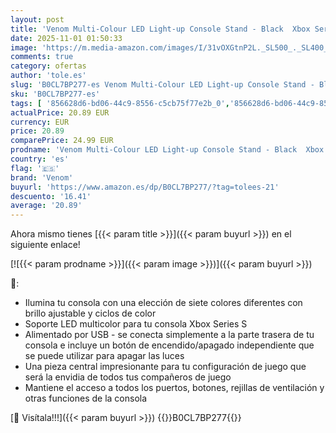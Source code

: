 ```yaml
---
layout: post
title: 'Venom Multi-Colour LED Light-up Console Stand - Black  Xbox Series S '
date: 2025-11-01 01:50:33
image: 'https://m.media-amazon.com/images/I/31vOXGtnP2L._SL500_._SL400_.jpg'
comments: true
category: ofertas
author: 'tole.es'
slug: 'B0CL7BP277-es Venom Multi-Colour LED Light-up Console Stand - Black Xbox...'
sku: 'B0CL7BP277-es'
tags: [ '856628d6-bd06-44c9-8556-c5cb75f77e2b_0','856628d6-bd06-44c9-8556-c5cb75f77e2b_3701','Accesorios','Accesorios para Xbox Series X y S','Arborist Merchandising Root','Hardware y juegos para Xbox Series X y S','Self Service','Special Features Stores','Videojuegos','venom','xbox','🇪🇸', ]
actualPrice: 20.89 EUR
currency: EUR
price: 20.89
comparePrice: 24.99 EUR
prodname: 'Venom Multi-Colour LED Light-up Console Stand - Black  Xbox Series S '
country: 'es'
flag: '🇪🇸'
brand: 'Venom'
buyurl: 'https://www.amazon.es/dp/B0CL7BP277/?tag=tolees-21'
descuento: '16.41'
average: '20.89'
---
```


Ahora mismo tienes [{{< param title >}}]({{< param buyurl >}}) en el siguiente enlace!

[![{{< param prodname >}}]({{< param image >}})]({{< param buyurl >}})

🔎:

- Ilumina tu consola con una elección de siete colores diferentes con brillo ajustable y ciclos de color
- Soporte LED multicolor para tu consola Xbox Series S
- Alimentado por USB - se conecta simplemente a la parte trasera de tu consola e incluye un botón de encendido/apagado independiente que se puede utilizar para apagar las luces
- Una pieza central impresionante para tu configuración de juego que será la envidia de todos tus compañeros de juego
- Mantiene el acceso a todos los puertos, botones, rejillas de ventilación y otras funciones de la consola

[🛒 Visítala!!!]({{< param buyurl >}})
{{<world>}}B0CL7BP277{{</world>}}
